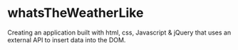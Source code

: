 # whatsTheWeatherLike
Creating an application built with html, css, Javascript &amp; jQuery that uses an external API to insert data into the DOM.

